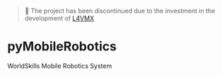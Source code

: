> 🚧 The project has been discontinued due to the investment in the development of [L4VMX](https://github.com/L4VMX)
# pyMobileRobotics
 WorldSkills Mobile Robotics System
